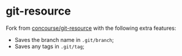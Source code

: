 # git-resource

Fork from [concourse/git-resource](https://github.com/concourse/git-resource) with the following extra features:

- Saves the branch name in `.git/branch`;
- Saves any tags in `.git/tag`;
